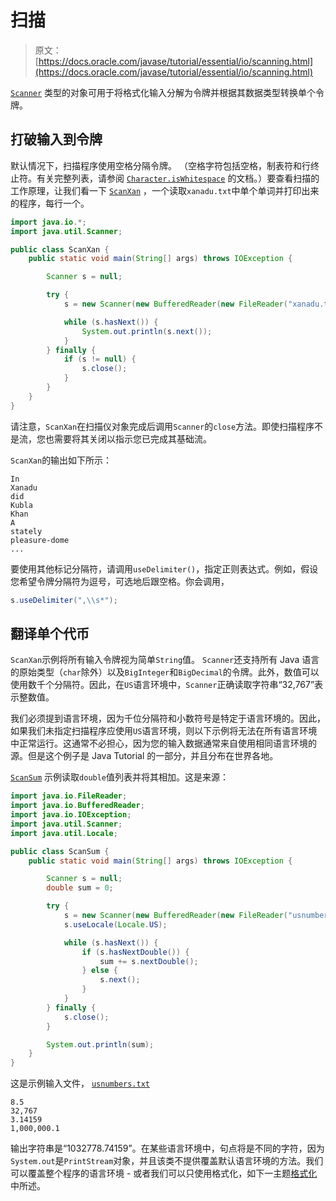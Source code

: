 # 扫描

> 原文： [https://docs.oracle.com/javase/tutorial/essential/io/scanning.html](https://docs.oracle.com/javase/tutorial/essential/io/scanning.html)

[`Scanner`](https://docs.oracle.com/javase/8/docs/api/java/util/Scanner.html) 类型的对象可用于将格式化输入分解为令牌并根据其数据类型转换单个令牌。

## 打破输入到令牌

默认情况下，扫描程序使用空格分隔令牌。 （空格字符包括空格，制表符和行终止符。有关完整列表，请参阅 [`Character.isWhitespace`](https://docs.oracle.com/javase/8/docs/api/java/lang/Character.html#isWhitespace-char-) 的文档。）要查看扫描的工作原理，让我们看一下 [`ScanXan`](examples/ScanXan.java) ，一个读取`xanadu.txt`中单个单词并打印出来的程序，每行一个。

```java
import java.io.*;
import java.util.Scanner;

public class ScanXan {
    public static void main(String[] args) throws IOException {

        Scanner s = null;

        try {
            s = new Scanner(new BufferedReader(new FileReader("xanadu.txt")));

            while (s.hasNext()) {
                System.out.println(s.next());
            }
        } finally {
            if (s != null) {
                s.close();
            }
        }
    }
}
```

请注意，`ScanXan`在扫描仪对象完成后调用`Scanner`的`close`方法。即使扫描程序不是流，您也需要将其关闭以指示您已完成其基础流。

`ScanXan`的输出如下所示：

```
In
Xanadu
did
Kubla
Khan
A
stately
pleasure-dome
...
```

要使用其他标记分隔符，请调用`useDelimiter()`，指定正则表达式。例如，假设您希望令牌分隔符为逗号，可选地后跟空格。你会调用，

```java
s.useDelimiter(",\\s*");
```

## 翻译单个代币

`ScanXan`示例将所有输入令牌视为简单`String`值。 `Scanner`还支持所有 Java 语言的原始类型（`char`除外）以及`BigInteger`和`BigDecimal`的令牌。此外，数值可以使用数千个分隔符。因此，在`US`语言环境中，`Scanner`正确读取字符串“32,767”表示整数值。

我们必须提到语言环境，因为千位分隔符和小数符号是特定于语言环境的。因此，如果我们未指定扫描程序应使用`US`语言环境，则以下示例将无法在所有语言环境中正常运行。这通常不必担心，因为您的输入数据通常来自使用相同语言环境的源。但是这个例子是 Java Tutorial 的一部分，并且分布在世界各地。

[`ScanSum`](examples/ScanSum.java) 示例读取`double`值列表并将其相加。这是来源：

```java
import java.io.FileReader;
import java.io.BufferedReader;
import java.io.IOException;
import java.util.Scanner;
import java.util.Locale;

public class ScanSum {
    public static void main(String[] args) throws IOException {

        Scanner s = null;
        double sum = 0;

        try {
            s = new Scanner(new BufferedReader(new FileReader("usnumbers.txt")));
            s.useLocale(Locale.US);

            while (s.hasNext()) {
                if (s.hasNextDouble()) {
                    sum += s.nextDouble();
                } else {
                    s.next();
                }   
            }
        } finally {
            s.close();
        }

        System.out.println(sum);
    }
}
```

这是示例输入文件， [`usnumbers.txt`](examples/usnumbers.txt)

```
8.5
32,767
3.14159
1,000,000.1
```

输出字符串是“1032778.74159”。在某些语言环境中，句点将是不同的字符，因为`System.out`是`PrintStream`对象，并且该类不提供覆盖默认语言环境的方法。我们可以覆盖整个程序的语言环境 - 或者我们可以只使用格式化，如下一主题[格式化](formatting.html)中所述。